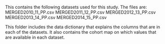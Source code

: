 This contains the following datasets used for this study. The files are:
MERGED2010_11_PP.csv
MERGED2011_12_PP.csv
MERGED2012_13_PP.csv
MERGED2013_14_PP.csv
MERGED2014_15_PP.csv

This folder includes the data dictionary that explains the columns that are in each of the datasets. It also contains the cohort map on which values that are available in each dataset. 
